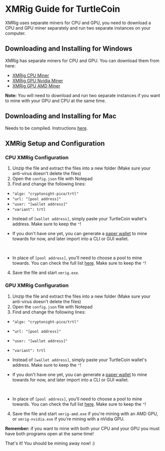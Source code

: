 # XMRig Guide for TurtleCoin

XMRig uses separate miners for CPU and GPU, you need to download a CPU and GPU miner separately and run two separate instances on your computer.

## Downloading and Installing for Windows

XMRig has separate miners for CPU and GPU. You can download them from here:

* [XMRig CPU Miner](https://github.com/xmrig/xmrig/releases)
* [XMRig GPU Nvidia Miner](https://github.com/xmrig/xmrig-nvidia/releases)
* [XMRig GPU AMD Miner](https://github.com/xmrig/xmrig-amd/releases)

**Note:** You will need to download and run two separate instances if you want to mine with your GPU and CPU at the same time.

## Downloading and Installing for Mac

Needs to be compiled. Instructions [here](https://github.com/xmrig/xmrig/wiki/OS-X-Build).

## XMRig Setup and Configuration

### CPU XMRig Configuration

1. Unzip the file and extract the files into a new folder (Make sure your anti-virus doesn't delete the files)
2. Open the `config.json` file with Notepad
3. Find and change the following lines:

* `"algo: "cryptonight-pico/trtl"`
* `"url: "[pool address]"`
* `"user: "[wallet address]"`
* `"variant": trtl`





- Instead of `[wallet address]`, simply paste your TurtleCoin wallet's address. Make sure to keep the `"`!

- If you don't have one yet, you can generate a [paper wallet](Making-a-Paper-Wallet) to mine towards for now, and later import into a CLI or GUI wallet.

  ​

- In place of `[pool address]`, you'll need to choose a pool to mine towards. You can check the full list [here](Pools). Make sure to keep the `"`!

4. Save the file and start `xmrig.exe`.

### GPU XMRig Configuration

1. Unzip the file and extract the files into a new folder (Make sure your anti-virus doesn't delete the files)
2. Open the `config.json` file with Notepad
3. Find and change the following lines:

- `"algo: "cryptonight-pico/trtl"`
- `"url: "[pool address]"`
- `"user: "[wallet address]"`
- `"variant": trtl`



- Instead of `[wallet address]`, simply paste your TurtleCoin wallet's address. Make sure to keep the `"`!

- If you don't have one yet, you can generate a [paper wallet](Making-a-Paper-Wallet) to mine towards for now, and later import into a CLI or GUI wallet.

  ​

- In place of `[pool address]`, you'll need to choose a pool to mine towards. You can check the full list [here](Pools). Make sure to keep the `"`!

4. Save the file and start `xmrig-amd.exe` if you're mining with an AMD GPU, or `xmrig-nvidia.exe` if you're mining with a nVidia GPU.



**Remember:** if you want to mine with both your CPU and your GPU you must have both programs open at the same time!



That's it! You should be mining away now! :)
